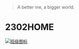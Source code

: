 > A better me, a bigger world.
# 2302HOME
[![班级图标](https://creation.codemao.cn/716/appcraft/IMAGE_KnU5xRp3M_1703349208908.png)](https://fzxs2302.github.io/)
